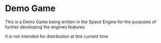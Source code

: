 # Demo Game

This is a Demo Game being written in the Space Engine for the purposes of further developing the engines features.

It is not intended for distribution at this current time
